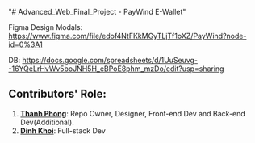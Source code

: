 "# Advanced_Web_Final_Project - PayWind E-Wallet" 

Figma Design Modals: https://www.figma.com/file/edof4NtFKkMGyTLjTf1oXZ/PayWind?node-id=0%3A1

DB: https://docs.google.com/spreadsheets/d/1UuSeuvg--16YQeLrHvWv5boJNH5H_eBPoE8phm_mzDo/edit?usp=sharing

## Contributors' Role: 

1. **[Thanh Phong](https://github.com/Pet3r1512)**: Repo Owner, Designer, Front-end Dev and Back-end Dev(Additional).
2. **[Dinh Khoi](https://github.com/lekhoi2709)**: Full-stack Dev
